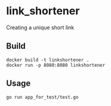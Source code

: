 # link_shortener
 Creating a unique short link
 
 ## Build
`docker build -t linkshortener .`  
`docker run -p 8080:8080 linkshortener`

## Usage
`go run app_for_test/test.go`

